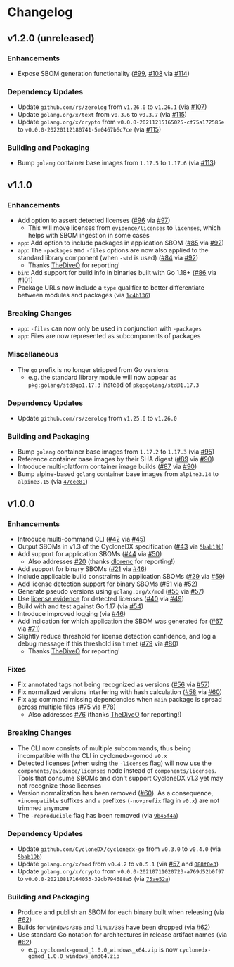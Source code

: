 # Changelog

## v1.2.0 (unreleased)

### Enhancements

* Expose SBOM generation functionality ([#99](https://github.com/CycloneDX/cyclonedx-gomod/issues/99), [#108](https://github.com/CycloneDX/cyclonedx-gomod/issues/108) via [#114](https://github.com/CycloneDX/cyclonedx-gomod/pull/114))

### Dependency Updates

* Update `github.com/rs/zerolog` from `v1.26.0` to `v1.26.1` (via [#107](https://github.com/CycloneDX/cyclonedx-gomod/pull/107))
* Update `golang.org/x/text` from `v0.3.6` to `v0.3.7` (via [#115](https://github.com/CycloneDX/cyclonedx-gomod/pull/115))
* Update `golang.org/x/crypto` from `v0.0.0-20211215165025-cf75a172585e` to `v0.0.0-20220112180741-5e0467b6c7ce` (via [#115](https://github.com/CycloneDX/cyclonedx-gomod/pull/115))

### Building and Packaging

* Bump `golang` container base images from `1.17.5` to `1.17.6` (via [#113](https://github.com/CycloneDX/cyclonedx-gomod/pull/113))

## v1.1.0

### Enhancements

* Add option to assert detected licenses ([#96](https://github.com/CycloneDX/cyclonedx-gomod/pull/97) via [#97](https://github.com/CycloneDX/cyclonedx-gomod/pull/97))
  * This will move licenses from `evidence/licenses` to `licenses`, which helps with SBOM ingestion in some cases
* `app`: Add option to include packages in application SBOM ([#85](https://github.com/CycloneDX/cyclonedx-gomod/issues/85) via [#92](https://github.com/CycloneDX/cyclonedx-gomod/pull/92))
* `app`: The `-packages` and `-files` options are now also applied to the standard library component (when `-std` is used) ([#84](https://github.com/CycloneDX/cyclonedx-gomod/issues/84) via [#92](https://github.com/CycloneDX/cyclonedx-gomod/pull/92))
  * Thanks [TheDiveO](https://github.com/TheDiveO) for reporting!
* `bin`: Add support for build info in binaries built with Go 1.18+ ([#86](https://github.com/CycloneDX/cyclonedx-gomod/issues/86) via [#101](https://github.com/CycloneDX/cyclonedx-gomod/pull/101))
* Package URLs now include a `type` qualifier to better differentiate between modules and packages (via [`1c4b136`](https://github.com/CycloneDX/cyclonedx-gomod/pull/92/commits/1c4b1366ac23e6a4387f1e6d4b35b67930184aed))

### Breaking Changes

* `app`: `-files` can now only be used in conjunction with `-packages`
* `app`: Files are now represented as subcomponents of packages

### Miscellaneous

* The `go` prefix is no longer stripped from Go versions
  * e.g. the standard library module will now appear as `pkg:golang/std@go1.17.3` instead of `pkg:golang/std@1.17.3`

### Dependency Updates

* Update `github.com/rs/zerolog` from `v1.25.0` to `v1.26.0`

### Building and Packaging

* Bump `golang` container base images from `1.17.2` to `1.17.3` (via [#95](https://github.com/CycloneDX/cyclonedx-gomod/pull/95))
* Reference container base images by their SHA digest ([#89](https://github.com/CycloneDX/cyclonedx-gomod/issues/89) via [#90](https://github.com/CycloneDX/cyclonedx-gomod/pull/90))
* Introduce multi-platform container image builds ([#87](https://github.com/CycloneDX/cyclonedx-gomod/issues/87) via [#90](https://github.com/CycloneDX/cyclonedx-gomod/pull/90))
* Bump alpine-based `golang` container base images from `alpine3.14` to `alpine3.15` (via [`47cee81`](https://github.com/CycloneDX/cyclonedx-gomod/commit/47cee81da4713561ff30a7450b13688d691da976))

## v1.0.0

### Enhancements

* Introduce multi-command CLI ([#42](https://github.com/CycloneDX/cyclonedx-gomod/issues/42) via [#45](https://github.com/CycloneDX/cyclonedx-gomod/pull/45))
* Output SBOMs in v1.3 of the CycloneDX specification ([#43](https://github.com/CycloneDX/cyclonedx-gomod/issues/43) via [`5bab19b`](https://github.com/CycloneDX/cyclonedx-gomod/commit/5bab19bbed9c6de22112ebeb2f71691c4b4163f5))
* Add support for application SBOMs ([#44](https://github.com/CycloneDX/cyclonedx-gomod/issues/44) via [#50](https://github.com/CycloneDX/cyclonedx-gomod/pull/50))
  * Also addresses [#20](https://github.com/CycloneDX/cyclonedx-gomod/issues/20) (thanks [dlorenc](https://github.com/dlorenc) for reporting!)
* Add support for binary SBOMs ([#21](https://github.com/CycloneDX/cyclonedx-gomod/issues/21) via [#46](https://github.com/CycloneDX/cyclonedx-gomod/pull/46))
* Include applicable build constraints in application SBOMs ([#29](https://github.com/CycloneDX/cyclonedx-gomod/issues/29) via [#59](https://github.com/CycloneDX/cyclonedx-gomod/pull/59))
* Add license detection support for binary SBOMs ([#51](https://github.com/CycloneDX/cyclonedx-gomod/issues/51) via [#52](https://github.com/CycloneDX/cyclonedx-gomod/pull/52))
* Generate pseudo versions using `golang.org/x/mod` ([#55](https://github.com/CycloneDX/cyclonedx-gomod/issues/55) via [#57](https://github.com/CycloneDX/cyclonedx-gomod/pull/57))
* Use [license evidence](https://cyclonedx.org/news/cyclonedx-v1.3-released/#copyright-and-license-evidence) for detected licenses ([#40](https://github.com/CycloneDX/cyclonedx-gomod/issues/40) via [#49](https://github.com/CycloneDX/cyclonedx-gomod/pull/49))
* Build with and test against Go 1.17 (via [#54](https://github.com/CycloneDX/cyclonedx-gomod/pull/54))
* Introduce improved logging (via [#46](https://github.com/CycloneDX/cyclonedx-gomod/pull/46))
* Add indication for which application the SBOM was generated for ([#67](https://github.com/CycloneDX/cyclonedx-gomod/issues/67) via [#71](https://github.com/CycloneDX/cyclonedx-gomod/pull/71))
* Slightly reduce threshold for license detection confidence, and log a debug message if this threshold isn't met ([#79](https://github.com/CycloneDX/cyclonedx-gomod/issues/79) via [#80](https://github.com/CycloneDX/cyclonedx-gomod/pull/80))
  * Thanks [TheDiveO](https://github.com/TheDiveO) for reporting!

### Fixes

* Fix annotated tags not being recognized as versions ([#56](https://github.com/CycloneDX/cyclonedx-gomod/issues/56) via [#57](https://github.com/CycloneDX/cyclonedx-gomod/pull/57))
* Fix normalized versions interfering with hash calculation ([#58](https://github.com/CycloneDX/cyclonedx-gomod/issues/58) via [#60](https://github.com/CycloneDX/cyclonedx-gomod/pull/60))
* Fix `app` command missing dependencies when `main` package is spread across multiple files ([#75](https://github.com/CycloneDX/cyclonedx-gomod/issues/75) via [#78](https://github.com/CycloneDX/cyclonedx-gomod/pull/78))
  * Also addresses [#76](https://github.com/CycloneDX/cyclonedx-gomod/issues/76) (thanks [TheDiveO](https://github.com/TheDiveO) for reporting!) 

### Breaking Changes

* The CLI now consists of multiple subcommands, thus being incompatible with the CLI in cyclonedx-gomod `v0.x`
* Detected licenses (when using the `-licenses` flag) will now use the `components/evidence/licenses` node instead of `components/licenses`. Tools that consume SBOMs and don't support CycloneDX v1.3 yet may not recognize those licenses
* Version normalization has been removed ([#60](https://github.com/CycloneDX/cyclonedx-gomod/pull/60)). As a consequence, `+incompatible` suffixes and `v` prefixes (`-novprefix` flag in `v0.x`) are not trimmed anymore
* The `-reproducible` flag has been removed (via [`9b45f4a`](https://github.com/CycloneDX/cyclonedx-gomod/commit/9b45f4a0e905dc89bef1d238c28de908bd4163a0))

### Dependency Updates

* Update `github.com/CycloneDX/cyclonedx-go` from `v0.3.0` to `v0.4.0` (via [`5bab19b`](https://github.com/CycloneDX/cyclonedx-gomod/commit/5bab19bbed9c6de22112ebeb2f71691c4b4163f5))
* Update `golang.org/x/mod` from `v0.4.2` to `v0.5.1` (via [#57](https://github.com/CycloneDX/cyclonedx-gomod/pull/57) and [`088f0e3`](https://github.com/CycloneDX/cyclonedx-gomod/commit/088f0e30e6aa80a37f767651877cf943563960a4))
* Update `golang.org/x/crypto` from `v0.0.0-20210711020723-a769d52b0f97` to `v0.0.0-20210817164053-32db794688a5` (via [`75ae52a`](https://github.com/CycloneDX/cyclonedx-gomod/commit/75ae52ac039d9d702a1861c9625d0a14116097ce))

### Building and Packaging

* Produce and publish an SBOM for each binary built when releasing (via [#62](https://github.com/CycloneDX/cyclonedx-gomod/pull/62))
* Builds for `windows/386` and `linux/386` have been dropped (via [#62](https://github.com/CycloneDX/cyclonedx-gomod/pull/62))
* Use standard Go notation for architectures in release artifact names (via [#62](https://github.com/CycloneDX/cyclonedx-gomod/pull/62))
  * e.g. `cyclonedx-gomod_1.0.0_windows_x64.zip` is now `cyclonedx-gomod_1.0.0_windows_amd64.zip`
